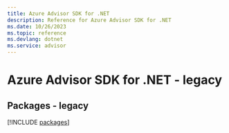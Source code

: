 ```yaml
---
title: Azure Advisor SDK for .NET
description: Reference for Azure Advisor SDK for .NET
ms.date: 10/26/2023
ms.topic: reference
ms.devlang: dotnet
ms.service: advisor
---
```

# Azure Advisor SDK for .NET - legacy
## Packages - legacy
[!INCLUDE [packages](advisor-index.md)]
